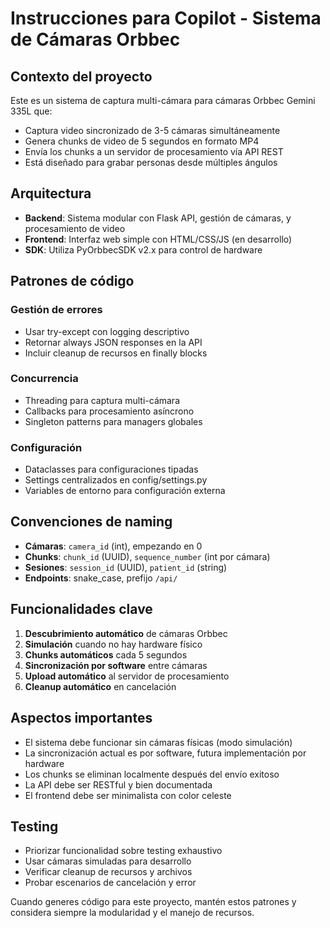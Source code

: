 <!-- Use this file to provide workspace-specific custom instructions to Copilot. For more details, visit https://code.visualstudio.com/docs/copilot/copilot-customization#_use-a-githubcopilotinstructionsmd-file -->

# Instrucciones para Copilot - Sistema de Cámaras Orbbec

## Contexto del proyecto

Este es un sistema de captura multi-cámara para cámaras Orbbec Gemini 335L que:
- Captura video sincronizado de 3-5 cámaras simultáneamente
- Genera chunks de video de 5 segundos en formato MP4
- Envía los chunks a un servidor de procesamiento vía API REST
- Está diseñado para grabar personas desde múltiples ángulos

## Arquitectura

- **Backend**: Sistema modular con Flask API, gestión de cámaras, y procesamiento de video
- **Frontend**: Interfaz web simple con HTML/CSS/JS (en desarrollo)
- **SDK**: Utiliza PyOrbbecSDK v2.x para control de hardware

## Patrones de código

### Gestión de errores
- Usar try-except con logging descriptivo
- Retornar always JSON responses en la API
- Incluir cleanup de recursos en finally blocks

### Concurrencia
- Threading para captura multi-cámara
- Callbacks para procesamiento asíncrono
- Singleton patterns para managers globales

### Configuración
- Dataclasses para configuraciones tipadas
- Settings centralizados en config/settings.py
- Variables de entorno para configuración externa

## Convenciones de naming

- **Cámaras**: `camera_id` (int), empezando en 0
- **Chunks**: `chunk_id` (UUID), `sequence_number` (int por cámara)
- **Sesiones**: `session_id` (UUID), `patient_id` (string)
- **Endpoints**: snake_case, prefijo `/api/`

## Funcionalidades clave

1. **Descubrimiento automático** de cámaras Orbbec
2. **Simulación** cuando no hay hardware físico
3. **Chunks automáticos** cada 5 segundos
4. **Sincronización por software** entre cámaras
5. **Upload automático** al servidor de procesamiento
6. **Cleanup automático** en cancelación

## Aspectos importantes

- El sistema debe funcionar sin cámaras físicas (modo simulación)
- La sincronización actual es por software, futura implementación por hardware
- Los chunks se eliminan localmente después del envío exitoso
- La API debe ser RESTful y bien documentada
- El frontend debe ser minimalista con color celeste

## Testing

- Priorizar funcionalidad sobre testing exhaustivo
- Usar cámaras simuladas para desarrollo
- Verificar cleanup de recursos y archivos
- Probar escenarios de cancelación y error

Cuando generes código para este proyecto, mantén estos patrones y considera siempre la modularidad y el manejo de recursos.
